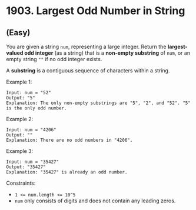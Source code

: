 # 1903. Largest Odd Number in String
## (Easy)

You are given a string `num`, representing a large integer. Return the **largest-valued odd integer** (as a string) that is a **non-empty substring** of `num`, or an empty string `""` if no odd integer exists.

A **substring** is a contiguous sequence of characters within a string.

 

Example 1:

```
Input: num = "52"
Output: "5"
Explanation: The only non-empty substrings are "5", "2", and "52". "5" is the only odd number.
```

Example 2:

```
Input: num = "4206"
Output: ""
Explanation: There are no odd numbers in "4206".
```

Example 3:

```
Input: num = "35427"
Output: "35427"
Explanation: "35427" is already an odd number.
```

Constraints:

- `1 <= num.length <= 10^5`
- `num` only consists of digits and does not contain any leading zeros.